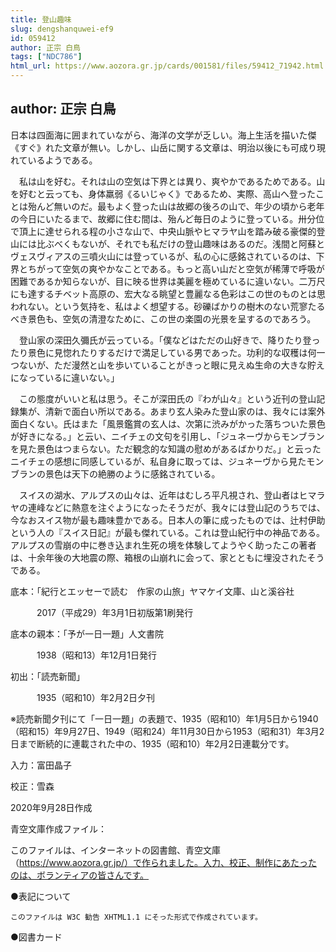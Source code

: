 ```yaml
---
title: 登山趣味
slug: dengshanquwei-ef9
id: 059412
author: 正宗 白鳥
tags: ["NDC786"]
html_url: https://www.aozora.gr.jp/cards/001581/files/59412_71942.html
---
```


## author: 正宗 白鳥

日本は四面海に囲まれていながら、海洋の文学が乏しい。海上生活を描いた傑《すぐ》れた文章が無い。しかし、山岳に関する文章は、明治以後にも可成り現れているようである。

　私は山を好む。それは山の空気は下界とは異り、爽やかであるためである。山を好むと云っても、身体羸弱《るいじゃく》であるため、実際、高山へ登ったことは殆んど無いのだ。最もよく登った山は故郷の後ろの山で、年少の頃から老年の今日にいたるまで、故郷に住む間は、殆んど毎日のように登っている。卅分位で頂上に達せられる程の小さな山で、中央山脈やヒマラヤ山を踏み破る豪傑的登山には比ぶべくもないが、それでも私だけの登山趣味はあるのだ。浅間と阿蘇とヴェスヴィアスの三噴火山には登っているが、私の心に感銘されているのは、下界とちがって空気の爽やかなことである。もっと高い山だと空気が稀薄で呼吸が困難であるか知らないが、目に映る世界は美麗を極めているに違いない。二万尺にも達するチベット高原の、宏大なる眺望と豊麗なる色彩はこの世のものとは思われない。という気持を、私はよく想望する。砂礫ばかりの樹木のない荒寥たるべき景色も、空気の清澄なために、この世の楽園の光景を呈するのであろう。

　登山家の深田久彌氏が云っている。「僕などはただの山好きで、降りたり登ったり景色に見惚れたりするだけで満足している男であった。功利的な収穫は何一つないが、ただ漫然と山を歩いていることがきっと眼に見えぬ生命の大きな貯えになっているに違いない。」

　この態度がいいと私は思う。そこが深田氏の『わが山々』という近刊の登山記録集が、清新で面白い所以である。あまり玄人染みた登山家のは、我々には案外面白くない。氏はまた「風景鑑賞の玄人は、次第に渋みがかった落ちついた景色が好きになる。」と云い、ニイチェの文句を引用し、「ジュネーヴからモンブランを見た景色はつまらない。ただ観念的な知識の慰めがあるばかりだ。」と云ったニイチェの感想に同感しているが、私自身に取っては、ジュネーヴから見たモンブランの景色は天下の絶勝のように感銘されている。

　スイスの湖水、アルプスの山々は、近年はむしろ平凡視され、登山者はヒマラヤの連峰などに熱意を注ぐようになったそうだが、我々には登山記のうちでは、今なおスイス物が最も趣味豊かである。日本人の筆に成ったものでは、辻村伊助という人の『スイス日記』が最も傑れている。これは登山紀行中の神品である。アルプスの雪崩の中に巻き込まれ生死の境を体験してようやく助ったこの著者は、十余年後の大地震の際、箱根の山崩れに会って、家とともに埋没されたそうである。













底本：「紀行とエッセーで読む　作家の山旅」ヤマケイ文庫、山と溪谷社

　　　2017（平成29）年3月1日初版第1刷発行

底本の親本：「予が一日一題」人文書院

　　　1938（昭和13）年12月1日発行

初出：「読売新聞」

　　　1935（昭和10）年2月2日夕刊

※読売新聞夕刊にて「一日一題」の表題で、1935（昭和10）年1月5日から1940（昭和15）年9月27日、1949（昭和24）年11月30日から1953（昭和31）年3月2日まで断続的に連載された中の、1935（昭和10）年2月2日連載分です。

入力：富田晶子

校正：雪森

2020年9月28日作成

青空文庫作成ファイル：

このファイルは、インターネットの図書館、青空文庫（https://www.aozora.gr.jp/）で作られました。入力、校正、制作にあたったのは、ボランティアの皆さんです。











●表記について


	このファイルは W3C 勧告 XHTML1.1 にそった形式で作成されています。







●図書カード